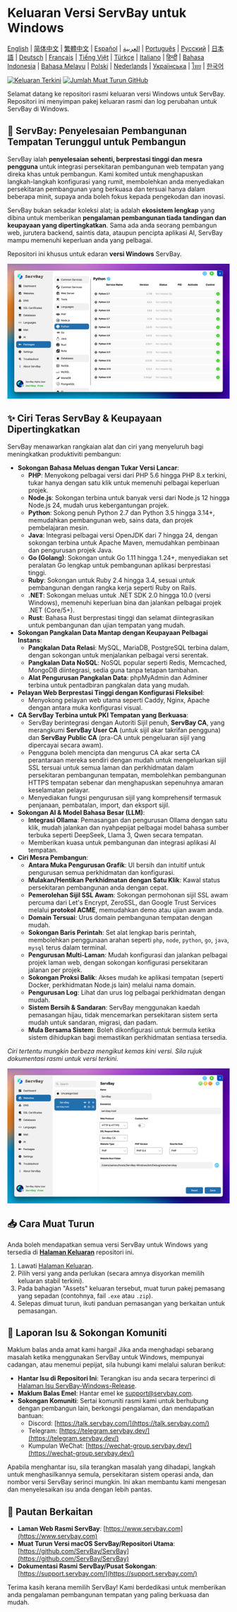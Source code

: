 # Keluaran Versi ServBay untuk Windows

[English](/README.md) | [简体中文](/README_zh-CN.md) | [繁體中文](/README_zh-TW.md) | [Español](/README_es.md) | [العربية](/README_ar.md) | [Português](/README_pt.md) | [Русский](/README_ru.md) | [日本語](/README_ja.md) | [Deutsch](/README_de.md) | [Français](/README_fr.md) | [Tiếng Việt](/README_vi.md) | [Türkçe](/README_tr.md) | [Italiano](/README_it.md) | [हिन्दी](/README_hi.md) | [Bahasa Indonesia](/README_id.md) | [Bahasa Melayu](/README_ms.md) | [Polski](/README_pl.md) | [Nederlands](/README_nl.md) | [Українська](/README_uk.md) | [ไทย](/README_th.md) | [한국어](/README_ko.md)

[![Keluaran Terkini](https://img.shields.io/github/v/release/ServBay/ServBay-Windows-Release?display_name=tag&sort=date&label=Latest%20Release)](./releases/latest)
[![Jumlah Muat Turun GitHub](https://img.shields.io/github/downloads/ServBay/ServBay-Windows-Release/total?label=Total%20Downloads)](./releases)

Selamat datang ke repositori rasmi keluaran versi Windows untuk ServBay. Repositori ini menyimpan pakej keluaran rasmi dan log perubahan untuk ServBay di Windows.

## 🚀 ServBay: Penyelesaian Pembangunan Tempatan Terunggul untuk Pembangun

ServBay ialah **penyelesaian sehenti, berprestasi tinggi dan mesra pengguna** untuk integrasi persekitaran pembangunan web tempatan yang direka khas untuk pembangun. Kami komited untuk menghapuskan langkah-langkah konfigurasi yang rumit, membolehkan anda menyediakan persekitaran pembangunan yang berkuasa dan tersuai hanya dalam beberapa minit, supaya anda boleh fokus kepada pengekodan dan inovasi.

ServBay bukan sekadar koleksi alat; ia adalah **ekosistem lengkap** yang dibina untuk memberikan **pengalaman pembangunan tiada tandingan dan keupayaan yang dipertingkatkan**. Sama ada anda seorang pembangun web, jurutera backend, saintis data, ataupun pencipta aplikasi AI, ServBay mampu memenuhi keperluan anda yang pelbagai.

Repositori ini khusus untuk edaran **versi Windows** ServBay.

![Tangkapan skrin versi Windows ServBay: Perisian](screenshots/softwares.png)

## ✨ Ciri Teras ServBay & Keupayaan Dipertingkatkan

ServBay menawarkan rangkaian alat dan ciri yang menyeluruh bagi meningkatkan produktiviti pembangun:

*   **Sokongan Bahasa Meluas dengan Tukar Versi Lancar**:
    *   **PHP**: Menyokong pelbagai versi dari PHP 5.6 hingga PHP 8.x terkini, tukar hanya dengan satu klik untuk memenuhi pelbagai keperluan projek.
    *   **Node.js**: Sokongan terbina untuk banyak versi dari Node.js 12 hingga Node.js 24, mudah urus kebergantungan projek.
    *   **Python**: Sokong penuh Python 2.7 dan Python 3.5 hingga 3.14+, memudahkan pembangunan web, sains data, dan projek pembelajaran mesin.
    *   **Java**: Integrasi pelbagai versi OpenJDK dari 7 hingga 24, dengan sokongan terbina untuk Apache Maven, memudahkan pembinaan dan pengurusan projek Java.
    *   **Go (Golang)**: Sokongan untuk Go 1.11 hingga 1.24+, menyediakan set peralatan Go lengkap untuk pembangunan aplikasi berprestasi tinggi.
    *   **Ruby**: Sokongan untuk Ruby 2.4 hingga 3.4, sesuai untuk pembangunan dengan rangka kerja seperti Ruby on Rails.
    *   **.NET**: Sokongan meluas untuk .NET SDK 2.0 hingga 10.0 (versi Windows), memenuhi keperluan bina dan jalankan pelbagai projek .NET (Core/5+).
    *   **Rust**: Bahasa Rust berprestasi tinggi dan selamat diintegrasikan untuk pembangunan dan ujian tempatan yang mudah.
*   **Sokongan Pangkalan Data Mantap dengan Keupayaan Pelbagai Instans**:
    *   **Pangkalan Data Relasi**: MySQL, MariaDB, PostgreSQL terbina dalam, dengan sokongan untuk menjalankan pelbagai versi serentak.
    *   **Pangkalan Data NoSQL**: NoSQL popular seperti Redis, Memcached, MongoDB diintegrasi, sedia guna tanpa tetapan tambahan.
    *   **Alat Pengurusan Pangkalan Data**: phpMyAdmin dan Adminer terbina untuk pentadbiran pangkalan data yang mudah.
*   **Pelayan Web Berprestasi Tinggi dengan Konfigurasi Fleksibel**:
    *   Menyokong pelayan web utama seperti Caddy, Nginx, Apache dengan antara muka konfigurasi visual.
*   **CA ServBay Terbina untuk PKI Tempatan yang Berkuasa**:
    *   ServBay berintegrasi dengan Autoriti Sijil penuh, **ServBay CA**, yang merangkumi **ServBay User CA** (untuk sijil akar takrifan pengguna) dan **ServBay Public CA** (pra-CA untuk pengeluaran sijil yang dipercayai secara awam).
    *   Pengguna boleh mencipta dan mengurus CA akar serta CA perantaraan mereka sendiri dengan mudah untuk mengeluarkan sijil SSL tersuai untuk semua laman dan perkhidmatan dalam persekitaran pembangunan tempatan, membolehkan pembangunan HTTPS tempatan sebenar dan menghapuskan sepenuhnya amaran keselamatan pelayar.
    *   Menyediakan fungsi pengurusan sijil yang komprehensif termasuk penjanaan, pembatalan, import, dan eksport sijil.
*   **Sokongan AI & Model Bahasa Besar (LLM)**:
    *   **Integrasi Ollama**: Pemasangan dan pengurusan Ollama dengan satu klik, mudah jalankan dan nyahpepijat pelbagai model bahasa sumber terbuka seperti DeepSeek, Llama 3, Qwen secara tempatan.
    *   Memberikan kuasa untuk pembangunan dan integrasi aplikasi AI tempatan.
*   **Ciri Mesra Pembangun**:
    *   **Antara Muka Pengurusan Grafik**: UI bersih dan intuitif untuk pengurusan semua perkhidmatan dan konfigurasi.
    *   **Mulakan/Hentikan Perkhidmatan dengan Satu Klik**: Kawal status persekitaran pembangunan anda dengan cepat.
    *   **Pemerolehan Sijil SSL Awam**: Sokongan permohonan sijil SSL awam percuma dari Let's Encrypt, ZeroSSL, dan Google Trust Services melalui **protokol ACME**, memudahkan demo atau ujian awam anda.
    *   **Domain Tersuai**: Urus domain pembangunan tempatan dengan mudah.
    *   **Sokongan Baris Perintah**: Set alat lengkap baris perintah, membolehkan penggunaan arahan seperti `php`, `node`, `python`, `go`, `java`, `mysql` terus dalam terminal.
    *   **Pengurusan Multi-Laman**: Mudah konfigurasi dan jalankan pelbagai projek laman web, dengan sokongan konfigurasi persekitaran jalanan per projek.
    *   **Sokongan Proksi Balik**: Akses mudah ke aplikasi tempatan (seperti Docker, perkhidmatan Node.js lain) melalui nama domain.
    *   **Pengurusan Log**: Lihat dan urus log pelbagai perkhidmatan dengan mudah.
    *   **Sistem Bersih & Sandaran**: ServBay menggunakan kaedah pemasangan hijau, tidak mencemarkan persekitaran sistem serta mudah untuk sandaran, migrasi, dan padam.
    *   **Mula Bersama Sistem**: Boleh dikonfigurasi untuk bermula ketika sistem dihidupkan bagi memastikan perkhidmatan sentiasa tersedia.

*Ciri tertentu mungkin berbeza mengikut kemas kini versi. Sila rujuk dokumentasi rasmi untuk versi terkini.*

![Tangkapan skrin versi Windows ServBay: Laman Web](screenshots/website.png)

## 📥 Cara Muat Turun

Anda boleh mendapatkan semua versi ServBay untuk Windows yang tersedia di **[Halaman Keluaran](./releases)** repositori ini.

1.  Lawati [Halaman Keluaran](./releases).
2.  Pilih versi yang anda perlukan (secara amnya disyorkan memilih keluaran stabil terkini).
3.  Pada bahagian "Assets" keluaran tersebut, muat turun pakej pemasang yang sepadan (contohnya, fail `.exe` atau `.zip`).
4.  Selepas dimuat turun, ikuti panduan pemasangan yang berkaitan untuk pemasangan.

## 💬 Laporan Isu & Sokongan Komuniti

Maklum balas anda amat kami hargai! Jika anda menghadapi sebarang masalah ketika menggunakan ServBay untuk Windows, mempunyai cadangan, atau menemui pepijat, sila hubungi kami melalui saluran berikut:

*   **Hantar Isu di Repositori Ini**: Terangkan isu anda secara terperinci di [Halaman Isu ServBay-Windows-Release](./issues).
*   **Maklum Balas Emel**: Hantar emel ke [support@servbay.com](mailto:support@servbay.com).
*   **Sokongan Komuniti**: Sertai komuniti rasmi kami untuk berhubung dengan pembangun lain, berkongsi pengalaman, dan mendapatkan bantuan:
    *   Discord: [https://talk.servbay.com/](https://talk.servbay.com/)
    *   Telegram: [https://telegram.servbay.dev/](https://telegram.servbay.dev/)
    *   Kumpulan WeChat: [https://wechat-group.servbay.dev/](https://wechat-group.servbay.dev/)

Apabila menghantar isu, sila terangkan masalah yang dihadapi, langkah untuk menghasilkannya semula, persekitaran sistem operasi anda, dan nombor versi ServBay serinci mungkin. Ini akan membantu kami mengesan dan menyelesaikan isu anda dengan lebih pantas.

## 🔗 Pautan Berkaitan

*   **Laman Web Rasmi ServBay**: [https://www.servbay.com](https://www.servbay.com)
*   **Muat Turun Versi macOS ServBay/Repositori Utama**: [https://github.com/ServBay/ServBay](https://github.com/ServBay/ServBay)
*   **Dokumentasi Rasmi ServBay/Pusat Sokongan**: [https://support.servbay.com/](https://support.servbay.com/)

Terima kasih kerana memilih ServBay! Kami berdedikasi untuk memberikan anda pengalaman pembangunan tempatan yang paling berkuasa dan mudah.